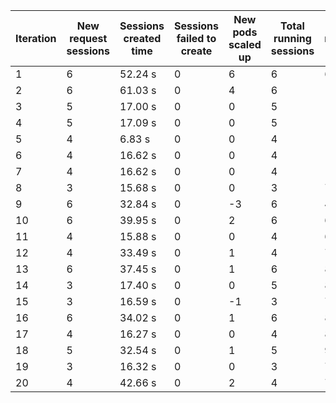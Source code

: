 | Iteration | New request sessions | Sessions created time | Sessions failed to create | New pods scaled up | Total running sessions | Total running pods | Max sessions per pod | Gaps | Sessions closed |
| --------- | -------------------- | --------------------- | ------------------------- | ------------------ | ---------------------- | ------------------ | -------------------- | ---- | --------------- |
| 1         | 6                    | 52.24 s               | 0                         | 6                  | 6                      | 6                  | 1                    | 0    | 6               |
| 2         | 6                    | 61.03 s               | 0                         | 4                  | 6                      | 10                 | 1                    | 4    | 6               |
| 3         | 5                    | 17.00 s               | 0                         | 0                  | 5                      | 10                 | 1                    | 5    | 5               |
| 4         | 5                    | 17.09 s               | 0                         | 0                  | 5                      | 10                 | 1                    | 5    | 5               |
| 5         | 4                    | 6.83 s                | 0                         | 0                  | 4                      | 10                 | 1                    | 6    | 4               |
| 6         | 4                    | 16.62 s               | 0                         | 0                  | 4                      | 10                 | 1                    | 6    | 4               |
| 7         | 4                    | 16.62 s               | 0                         | 0                  | 4                      | 10                 | 1                    | 6    | 4               |
| 8         | 3                    | 15.68 s               | 0                         | 0                  | 3                      | 7                  | 1                    | 4    | 3               |
| 9         | 6                    | 32.84 s               | 0                         | -3                 | 6                      | 4                  | 1                    | -2   | 6               |
| 10        | 6                    | 39.95 s               | 0                         | 2                  | 6                      | 6                  | 1                    | 0    | 6               |
| 11        | 4                    | 15.88 s               | 0                         | 0                  | 4                      | 6                  | 1                    | 2    | 4               |
| 12        | 4                    | 33.49 s               | 0                         | 1                  | 4                      | 7                  | 1                    | 3    | 4               |
| 13        | 6                    | 37.45 s               | 0                         | 1                  | 6                      | 8                  | 1                    | 2    | 4               |
| 14        | 3                    | 17.40 s               | 0                         | 0                  | 5                      | 8                  | 1                    | 3    | 5               |
| 15        | 3                    | 16.59 s               | 0                         | -1                 | 3                      | 7                  | 1                    | 4    | 3               |
| 16        | 6                    | 34.02 s               | 0                         | 1                  | 6                      | 8                  | 1                    | 2    | 6               |
| 17        | 4                    | 16.27 s               | 0                         | 0                  | 4                      | 8                  | 1                    | 4    | 4               |
| 18        | 5                    | 32.54 s               | 0                         | 1                  | 5                      | 9                  | 1                    | 4    | 5               |
| 19        | 3                    | 16.32 s               | 0                         | 0                  | 3                      | 7                  | 1                    | 4    | 3               |
| 20        | 4                    | 42.66 s               | 0                         | 2                  | 4                      | 7                  | 1                    | 3    | 4               |